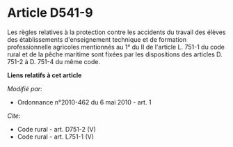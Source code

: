 # Article D541-9

Les règles relatives à la protection contre les accidents du travail des élèves des établissements d'enseignement technique
et de formation professionnelle agricoles mentionnés au 1° du II de l'article L. 751-1 du code rural et de la pêche maritime
sont fixées par les dispositions des articles D. 751-2 à D. 751-4 du même code.

**Liens relatifs à cet article**

_Modifié par_:

  - Ordonnance n°2010-462 du 6 mai 2010 - art. 1

_Cite_:

  - Code rural - art. D751-2 (V)
  - Code rural - art. L751-1 (V)
